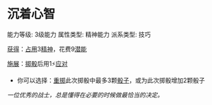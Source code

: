 # 沉着心智

能力等级: 3级能力
属性类型: 精神能力
派系类型: 技巧

<aside>

[获得](https://www.notion.so/1b3d619a067b8027ba38e2c1caf9d84b?pvs=21)：[占用](https://www.notion.so/1b3d619a067b8028a794de6ceed96ec0?pvs=21)3[精神](https://www.notion.so/1b3d619a067b800a8da5d96dd60be2b1?pvs=21)，花费9[潜能](https://www.notion.so/1b3d619a067b80c2bdb4c721adc30021?pvs=21)

</aside>

<aside>

[施展](https://www.notion.so/1b3d619a067b80f38dccf027f026b32f?pvs=21)：[掷骰](https://www.notion.so/1b3d619a067b80f89c53e38483e535c4?pvs=21)后用1⚡️[应对](https://www.notion.so/1b3d619a067b80b1ad0bf551ab8120e2?pvs=21)

- 你可以选择：[重掷](https://www.notion.so/1b3d619a067b809d8cb7f59e5609fcfc?pvs=21)此次掷骰中最多3颗[骰子](https://www.notion.so/1b3d619a067b809a8af1c709238cdb0d?pvs=21)，或为此次掷骰增加2颗骰子
</aside>

*一位优秀的战士，总是懂得在必要的时候做最恰当的决定。*